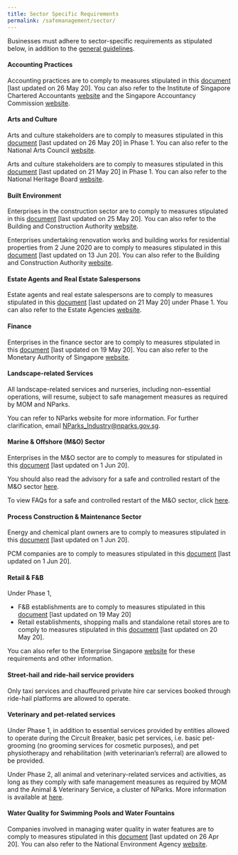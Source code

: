 ```yaml
---
title: Sector Specific Requirements
permalink: /safemanagement/sector/
---
```


Businesses must adhere to sector-specific requirements as stipulated below, in addition to the <a href="/safemanagement/general/">general guidelines</a>. 

#### **Accounting Practices**

Accounting practices are to comply to measures stipulated in this <a href="https://go.gov.sg/accountingpractices" target="_blank">document</a> [last updated on 26 May 20]. You can also refer to the Institute of Singapore Chartered Accountants <a href = "https://isca.org.sg/covid-19-series/faqs/?j=538131&sfmc_sub=28753357&l=215_HTML&u=10800996&mid=7235277&jb=1" target="_blank">website</a> and the Singapore Accountancy Commission <a href = "https://www.sac.gov.sg/isca-sac-advisory-safe-management-measures-accounting-practices-post-covid-19-circuit-breaker-period" target="_blank">website</a>.

#### **Arts and Culture**

Arts and culture stakeholders are to comply to measures stipulated in this <a href="https://go.gov.sg/nacsmrrequirements" target="_blank">document</a> [last updated on 26 May 20] in Phase 1. You can also refer to the National Arts Council <a href="https://www.nac.gov.sg/whatwedo/support/sustaining-the-arts-during-covid-19/Operationalisation-of-Circuit-Breaker-Safe-Distancing-Measures.html" target="_blank">website</a>.

Arts and culture stakeholders are to comply to measures stipulated in this <a href="https://go.gov.sg/nhbsmrrequirements" target="_blank">document</a> [last updated on 21 May 20] in Phase 1. You can also refer to the National Heritage Board <a href="https://www.nhb.gov.sg/what-we-do/our-work/sector-development/museum-roundtable/public-advisory-on-covid-19" target="_blank">website</a>.

#### **Built Environment**

Enterprises in the construction sector are to comply to measures stipulated in this <a href="https://go.gov.sg/construction" target="_blank">document</a> [last updated on 25 May 20]. You can also refer to the Building and Construction Authority <a href="https://go.gov.sg/bca-advisory-restart-residential-reno-bldg-works" target="_blank">website</a>.

Enterprises undertaking renovation works and building works for residential properties from 2 June 2020 are to comply to measures stipulated in this <a href="https://go.gov.sg/renosmrrequirements" target="_blank">document</a> [last updated on 13 Jun 20]. You can also refer to the Building and Construction Authority <a href="https://go.gov.sg/bca-advisory-restart-residential-reno-bldg-works" target="_blank">website</a>.

#### **Estate Agents and Real Estate Salespersons**

Estate agents and real estate salespersons are to comply to measures stipulated in this <a href="https://go.gov.sg/cea" target="_blank">document</a> [last updated on 21 May 20] under Phase 1. You can also refer to  the Estate Agencies <a href = "https://www.cea.gov.sg/docs/default-source/module/pressRelease/2df90c4e-89ff-4789-a95b-e84567c8da13.pdf" target="_blank">website</a>.

#### **Finance**

Enterprises in the finance sector are to comply to measures stipulated in this <a href="https://go.gov.sg/massmrrequirements" target="_blank">document</a> [last updated on 19 May 20]. You can also refer to the Monetary Authority of Singapore <a href = "https://www.mas.gov.sg/news/media-releases/2020/safe-re-opening-of-more-customer-services-in-the-financial-sector" target="_blank">website</a>.

#### **Landscape-related Services**

All landscape-related services and nurseries, including non-essential operations, will resume, subject to safe management measures as required by MOM and NParks. 

You can refer to NParks website for more information. For further clarification, email <a href = "mailto: NParks_Industry@nparks.gov.sg">NParks_Industry@nparks.gov.sg</a>.

#### **Marine & Offshore (M&O) Sector**

Enterprises in the M&O sector are to comply to measures for stipulated in this <a href="/images/Advisory - MO Sector (final 1 June 2020).pdf" target="_blank">document</a> [last updated on 1 Jun 20].

You should also read the advisory for a safe and controlled restart of the M&O sector <a href="/images/Criteria - Shipyards (final 1 June 2020).pdf" target="_blank">here</a>.

To view FAQs for a safe and controlled restart of the M&O sector, click <a href="/images/FAQs for Restart of MO Sector (final 1 June 2020).pdf" target="_blank">here</a>.

#### **Process Construction & Maintenance Sector**

Energy and chemical plant owners are to comply to measures stipulated in this <a href="/images/Advisory - PCM Sector (final 1 June 2020).pdf" target="_blank">document</a> [last updated on 1 Jun 20].

PCM companies are to comply to measures stipulated in this <a href="/images/Criteria - EC Plant Owners (final 1 June 2020).pdf" target="_blank">document</a> [last updated on 1 Jun 20].

#### **Retail & F&B**

Under Phase 1, 
- F&B establishments are to comply to measures stipulated in this <a href="https://go.gov.sg/fbestablishments" target="_blank">document</a> [last updated on 19 May 20]
- Retail establishments, shopping malls and standalone retail stores are to comply to measures stipulated in this <a href="https://go.gov.sg/retailsmrrequirements" target="_blank">document</a> [last updated on 20 May 20].

You can also refer to the Enterprise Singapore <a href = "https://www.enterprisesg.gov.sg/covid-19/safe-distance" target="_blank">website</a> for these requirements and other information.

#### **Street-hail and ride-hail service providers**

Only taxi services and chauffeured private hire car services booked through ride-hail platforms are allowed to operate.

#### **Veterinary and pet-related services**

Under Phase 1, in addition to essential services provided by entities allowed to operate during the Circuit Breaker, basic pet services, i.e. basic pet-grooming (no grooming services for cosmetic purposes), and pet physiotherapy and rehabilitation (with veterinarian’s referral) are allowed to be provided. 

Under Phase 2, all animal and veterinary-related services and activities, as long as they comply with safe management measures as required by MOM and the Animal & Veterinary Service, a cluster of NParks. More information is available at <a href="https://go.gov.sg/avs-covid" target="_blank">here</a>.

#### **Water Quality for Swimming Pools and Water Fountains**

Companies involved in  managing water quality in water features are to comply to measures stipulated in this <a href="https://go.gov.sg/waterquality" target="_blank">document</a> [last updated on 26 Apr 20]. You can also refer to the National Environment Agency <a href = "https://www.nea.gov.sg/docs/default-source/default-document-library/guidelines-for-managing-water-quality-for-cooling-towers-swimming-pool-and-water-fountains-during-the-period-of-heightened-safe-distancing-measures-(revised-on-26-apr-2020).pdf" target="_blank">website</a>.
